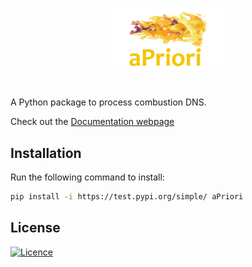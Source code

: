 <p align="center">
  <img src="https://github.com/LorenzoPiu/Images/blob/main/Logo-0.0.8.png" width="35%">
</p>

#

A Python package to process combustion DNS.

Check out the [Documentation webpage](https://lorenzos-organization-4.gitbook.io/apriori-documentation-1)

## Installation

Run the following command to install:

```bash
pip install -i https://test.pypi.org/simple/ aPriori
```

## License
[![Licence](https://img.shields.io/github/license/Ileriayo/markdown-badges?style=plastic)](./LICENSE)
